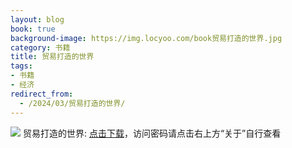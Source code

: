 ```yaml
---
layout: blog
book: true
background-image: https://img.locyoo.com/book贸易打造的世界.jpg
category: 书籍
title: 贸易打造的世界
tags:
- 书籍
- 经济
redirect_from:
  - /2024/03/贸易打造的世界/
---
```

![](https://img.locyoo.com/book贸易打造的世界.jpg)
贸易打造的世界: <a name = "ref1" href="https://url18.ctfile.com/f/50983618-1051397050-b75fea?p=3619">点击下载</a>，访问密码请点击右上方“关于”自行查看